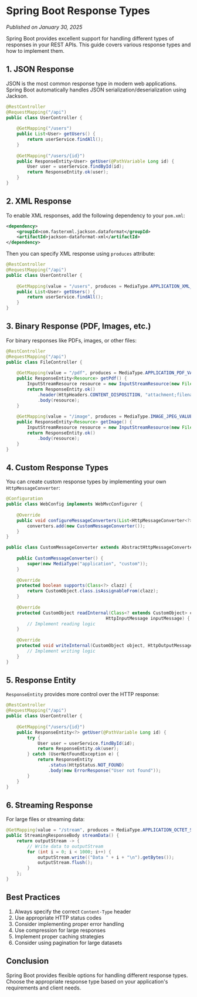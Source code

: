 # Spring Boot Response Types

*Published on January 30, 2025*

Spring Boot provides excellent support for handling different types of responses in your REST APIs. This guide covers various response types and how to implement them.

## 1. JSON Response

JSON is the most common response type in modern web applications. Spring Boot automatically handles JSON serialization/deserialization using Jackson.

```java
@RestController
@RequestMapping("/api")
public class UserController {
    
    @GetMapping("/users")
    public List<User> getUsers() {
        return userService.findAll();
    }
    
    @GetMapping("/users/{id}")
    public ResponseEntity<User> getUser(@PathVariable Long id) {
        User user = userService.findById(id);
        return ResponseEntity.ok(user);
    }
}
```

## 2. XML Response

To enable XML responses, add the following dependency to your `pom.xml`:

```xml
<dependency>
    <groupId>com.fasterxml.jackson.dataformat</groupId>
    <artifactId>jackson-dataformat-xml</artifactId>
</dependency>
```

Then you can specify XML response using `produces` attribute:

```java
@RestController
@RequestMapping("/api")
public class UserController {
    
    @GetMapping(value = "/users", produces = MediaType.APPLICATION_XML_VALUE)
    public List<User> getUsers() {
        return userService.findAll();
    }
}
```

## 3. Binary Response (PDF, Images, etc.)

For binary responses like PDFs, images, or other files:

```java
@RestController
@RequestMapping("/api")
public class FileController {
    
    @GetMapping(value = "/pdf", produces = MediaType.APPLICATION_PDF_VALUE)
    public ResponseEntity<Resource> getPdf() {
        InputStreamResource resource = new InputStreamResource(new FileInputStream("report.pdf"));
        return ResponseEntity.ok()
            .header(HttpHeaders.CONTENT_DISPOSITION, "attachment;filename=report.pdf")
            .body(resource);
    }
    
    @GetMapping(value = "/image", produces = MediaType.IMAGE_JPEG_VALUE)
    public ResponseEntity<Resource> getImage() {
        InputStreamResource resource = new InputStreamResource(new FileInputStream("image.jpg"));
        return ResponseEntity.ok()
            .body(resource);
    }
}
```

## 4. Custom Response Types

You can create custom response types by implementing your own `HttpMessageConverter`:

```java
@Configuration
public class WebConfig implements WebMvcConfigurer {
    
    @Override
    public void configureMessageConverters(List<HttpMessageConverter<?>> converters) {
        converters.add(new CustomMessageConverter());
    }
}

public class CustomMessageConverter extends AbstractHttpMessageConverter<CustomObject> {
    
    public CustomMessageConverter() {
        super(new MediaType("application", "custom"));
    }
    
    @Override
    protected boolean supports(Class<?> clazz) {
        return CustomObject.class.isAssignableFrom(clazz);
    }
    
    @Override
    protected CustomObject readInternal(Class<? extends CustomObject> clazz, 
                                      HttpInputMessage inputMessage) {
        // Implement reading logic
    }
    
    @Override
    protected void writeInternal(CustomObject object, HttpOutputMessage outputMessage) {
        // Implement writing logic
    }
}
```

## 5. Response Entity

`ResponseEntity` provides more control over the HTTP response:

```java
@RestController
@RequestMapping("/api")
public class UserController {
    
    @GetMapping("/users/{id}")
    public ResponseEntity<?> getUser(@PathVariable Long id) {
        try {
            User user = userService.findById(id);
            return ResponseEntity.ok(user);
        } catch (UserNotFoundException e) {
            return ResponseEntity
                .status(HttpStatus.NOT_FOUND)
                .body(new ErrorResponse("User not found"));
        }
    }
}
```

## 6. Streaming Response

For large files or streaming data:

```java
@GetMapping(value = "/stream", produces = MediaType.APPLICATION_OCTET_STREAM_VALUE)
public StreamingResponseBody streamData() {
    return outputStream -> {
        // Write data to outputStream
        for (int i = 0; i < 1000; i++) {
            outputStream.write(("Data " + i + "\n").getBytes());
            outputStream.flush();
        }
    };
}
```

## Best Practices

1. Always specify the correct `Content-Type` header
2. Use appropriate HTTP status codes
3. Consider implementing proper error handling
4. Use compression for large responses
5. Implement proper caching strategies
6. Consider using pagination for large datasets

## Conclusion

Spring Boot provides flexible options for handling different response types. Choose the appropriate response type based on your application's requirements and client needs.
